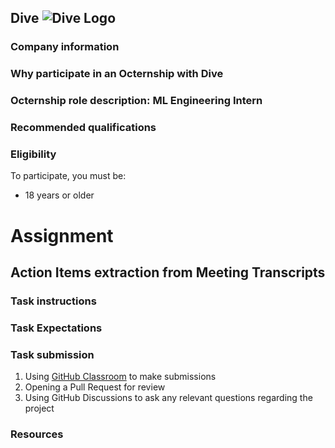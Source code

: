 ## Dive ![Dive Logo](https://uploads-ssl.webflow.com/629997f27bd9970e1198c38a/62a79586687623782b2fe2bb_Dive.svg)

### Company information

<!--- Use this section to share information about your company such as founding information, mission statement, product description, product success, etc.--->

### Why participate in an Octernship with Dive

<!--- Use this section to appeal to students. Consider sharing information about recent projects, the technology stack, the type of mentorship students can expect, listing future employment opportunities, etc. --->

### Octernship role description: ML Engineering Intern

<!--- Use this section to describe the role in as much detail as necessary. Please include the GitHub Classroom assignment submission date, length of the Octernship, and the monthly stipend --->

### Recommended qualifications

<!--- Use this section to describe what skills a student might need to complete the problem statement on GitHub Classroom --->

### Eligibility

To participate, you must be:
* 18 years or older

# Assignment

## Action Items extraction from Meeting Transcripts

### Task instructions

<!--- Use this section to describe the project that students are required to complete. We ask that you also include instructions on running and preparing the students' local environment if necessary. --->

### Task Expectations

<!--- Please add expectations that students need to follow to be considered. Some examples include: completing the project on their own, not using code from external resources without comprehending the logic, etc.  --->

### Task submission

1. Using [GitHub Classroom](https://classroom.github.com/) to make submissions
2. Opening a Pull Request for review
3. Using GitHub Discussions to ask any relevant questions regarding the project

### Resources

<!--- Use this section to add resources for students to refer to. For example Documentation, Tutorials, Guides, and more.  --->

